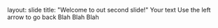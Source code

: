 layout: slide
title: "Welcome to out second slide!"
Your text
Use the left arrow to go back
Blah Blah Blah
